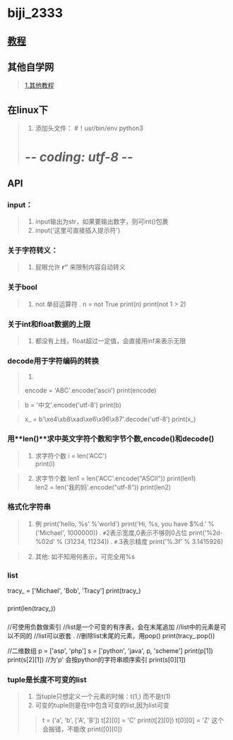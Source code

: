# biji_2333
## [教程](https://www.jb51.net/books/536708.html#downintro2)
## 其他自学网
>[1.其他教程 ](https://6so.so/t/256285/)

## 在linux下

>1. 添加头文件：
> #！usr/bin/env python3
> # -*- coding: utf-8 -*-

## API

### input：
>1. input输出为str，如果要输出数字，则可int()包裹
>2. input('这里可直接插入提示符')

### 关于字符转义：
>1. 屁眼允许 **r‘’** 来限制内容自动转义

### 关于bool
>1. not 单目运算符
.
    n = not True
    print(n)
    print(not 1 > 2)
  
  
### 关于int和float数据的上限
>1. 都没有上线，float超过一定值，会直接用inf来表示无限

### decode用于字符编码的转换
>1. 
>  encode = 'ABC'.encode('ascii')
>  print(encode)

>  b = '中文'.encode('utf-8')
>  print(b)

>  x_ = b'\xe4\xb8\xad\xe6\x96\x87'.decode('utf-8')
>  print(x_)

### 用**len()**求中英文字符个数和字节个数,**encode()**和**decode()**
>1. 求字符个数
  i = len('ACC')<br>
  print(i)
  
>2. 求字节个数
   len1 = len('ACC'.encode("ASCII"))
   print(len1)<br>
   len2 = len('我的妈'.encode("utf-8"))
   print(len2)    

### 格式化字符串
>1. 例
      print('hello, %s' %'world')
      print('Hi, %s, you have $%d.' % ('Michael', 1000000))
.
       `#`2表示宽度,0表示不够则0占位
      print('%2d-%02d' % (31234, 11234))
.
      `#`.3表示精度
      print('%.3f' % 3.1415926)

>2. 其他: 如不知用何表示，可完全用%s
### list
  tracy_ = ['Michael', 'Bob', 'Tracy']
  print(tracy_)
###
  print(len(tracy_))
###
  //可使用负数做索引
  //list是一个可变的有序表，会在末尾追加
  //list中的元素是可以不同的
  //list可以嵌套
.
  //删除list末尾的元素，用pop()
  print(tracy_.pop())

  //二维数组
  p = ['asp', 'php']
  s = ['python', 'java', p, 'scheme']
  print(p[1])
  print(s[2][1])
  //为'p' 会按python的字符串顺序索引
  print(s[0][1])

 ### tuple是长度不可变的list 
>1. 当tuple只想定义一个元素的时候：t(1,) 而不是t(1)
>2. 可变的tuple则是在t中包含可变的list,因为list可变
>>    t = ('a', 'b', ['A', 'B'])
      t[2][0] = 'C'
      print(t[2][0])
      t[0][0] = 'Z'  这个会报错，不能改
      print([0][0])
